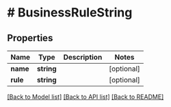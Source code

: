 # # BusinessRuleString

## Properties

Name | Type | Description | Notes
------------ | ------------- | ------------- | -------------
**name** | **string** |  | [optional] 
**rule** | **string** |  | [optional] 

[[Back to Model list]](../../README.md#documentation-for-models) [[Back to API list]](../../README.md#documentation-for-api-endpoints) [[Back to README]](../../README.md)


